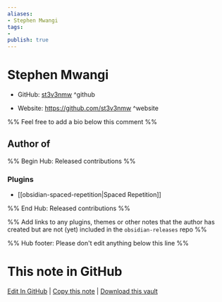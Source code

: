 ```yaml
---
aliases:
- Stephen Mwangi
tags:
- 
publish: true
---
```


# Stephen Mwangi

- GitHub: [st3v3nmw](https://github.com/st3v3nmw/) ^github
<!-- - Discord: `@` ^discord-->
- Website: <https://github.com/st3v3nmw> ^website
<!-- - [[Publish sites|Publish site]]: ^publish-->

%% Feel free to add a bio below this comment %%


## Author of

%% Begin Hub: Released contributions %%
### Plugins
- [[obsidian-spaced-repetition|Spaced Repetition]]

%% End Hub: Released contributions %%

%% Add links to any plugins, themes or other notes that the author has created but are not (yet) included in the `obsidian-releases` repo %%

<!--
### Unlisted plugins

- 
-->

<!--
### Others

- 
-->

<!--
## Sponsor this author

- [[GitHub sponsors]]: [Sponsor @st3v3nmw on GitHub Sponsors](https://github.com/sponsors/st3v3nmw) ^github-sponsor
- [[Buy me a coffee]]: ^buy-me-a-coffee
- [[PayPal]]: ^paypal
- [[Patreon]]: ^patreon

-->

<!--
## Follow this author

- [[YouTube Channels|On YouTube]]: ^youtube
- Twitter: ^twitter
- ...
-->

%% Hub footer: Please don't edit anything below this line %%

# This note in GitHub

<span class="git-footer">[Edit In GitHub](https://github.dev/obsidian-community/obsidian-hub/blob/main/01%20-%20Community/People/st3v3nmw.md "git-hub-edit-note") | [Copy this note](https://raw.githubusercontent.com/obsidian-community/obsidian-hub/main/01%20-%20Community/People/st3v3nmw.md "git-hub-copy-note") | [Download this vault](https://github.com/obsidian-community/obsidian-hub/archive/refs/heads/main.zip "git-hub-download-vault") </span>